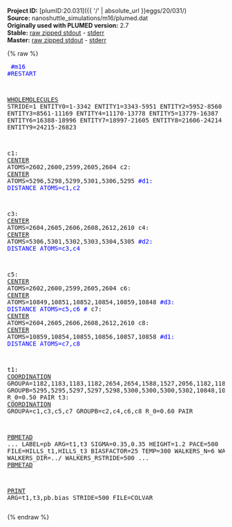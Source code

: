 **Project ID:** [plumID:20.031]({{ '/' | absolute_url }}eggs/20/031/)  
**Source:** nanoshuttle_simulations/m16/plumed.dat  
**Originally used with PLUMED version:** 2.7  
**Stable:** [raw zipped stdout](plumed.dat.plumed.stdout.txt.zip) - [stderr](plumed.dat.plumed.stderr)  
**Master:** [raw zipped stdout](plumed.dat.plumed_master.stdout.txt.zip) - [stderr](plumed.dat.plumed_master.stderr)  

{% raw %}<pre>
<span style="color:blue">#m16</span>
<span style="color:blue">#RESTART</span>

<a href="https://plumed.github.io/doc-master/user-doc/html/_w_h_o_l_e_m_o_l_e_c_u_l_e_s.html">WHOLEMOLECULES</a> STRIDE=1 ENTITY0=1-3342 ENTITY1=3343-5951 ENTITY2=5952-8560 ENTITY3=8561-11169 ENTITY4=11170-13778 ENTITY5=13779-16387 ENTITY6=16388-18996 ENTITY7=18997-21605 ENTITY8=21606-24214 ENTITY9=24215-26823

c1: <a href="https://plumed.github.io/doc-master/user-doc/html/_c_e_n_t_e_r.html">CENTER</a> ATOMS=2602,2600,2599,2605,2604
c2: <a href="https://plumed.github.io/doc-master/user-doc/html/_c_e_n_t_e_r.html">CENTER</a> ATOMS=5296,5298,5299,5301,5306,5295
<span style="color:blue">#d1: DISTANCE ATOMS=c1,c2</span>

c3: <a href="https://plumed.github.io/doc-master/user-doc/html/_c_e_n_t_e_r.html">CENTER</a> ATOMS=2604,2605,2606,2608,2612,2610
c4: <a href="https://plumed.github.io/doc-master/user-doc/html/_c_e_n_t_e_r.html">CENTER</a> ATOMS=5306,5301,5302,5303,5304,5305
<span style="color:blue">#d2: DISTANCE ATOMS=c3,c4</span>

c5: <a href="https://plumed.github.io/doc-master/user-doc/html/_c_e_n_t_e_r.html">CENTER</a> ATOMS=2602,2600,2599,2605,2604
c6: <a href="https://plumed.github.io/doc-master/user-doc/html/_c_e_n_t_e_r.html">CENTER</a> ATOMS=10849,10851,10852,10854,10859,10848
<span style="color:blue">#d3: DISTANCE ATOMS=c5,c6</span>
<span style="color:blue">#</span>
c7: <a href="https://plumed.github.io/doc-master/user-doc/html/_c_e_n_t_e_r.html">CENTER</a> ATOMS=2604,2605,2606,2608,2612,2610
c8: <a href="https://plumed.github.io/doc-master/user-doc/html/_c_e_n_t_e_r.html">CENTER</a> ATOMS=10859,10854,10855,10856,10857,10858
<span style="color:blue">#d1: DISTANCE ATOMS=c7,c8</span>


t1: <a href="https://plumed.github.io/doc-master/user-doc/html/_c_o_o_r_d_i_n_a_t_i_o_n.html">COORDINATION</a> GROUPA=1182,1183,1183,1182,2654,2654,1588,1527,2056,1182,1183,1183,1182,2654,2654,1588,1527,2056 GROUPB=5295,5295,5297,5297,5298,5300,5300,5300,5302,10848,10848,10850,10850,10851,10853,10853,10853,10855 R_0=0.50 PAIR
t3: <a href="https://plumed.github.io/doc-master/user-doc/html/_c_o_o_r_d_i_n_a_t_i_o_n.html">COORDINATION</a> GROUPA=c1,c3,c5,c7  GROUPB=c2,c4,c6,c8 R_0=0.60 PAIR

<a href="https://plumed.github.io/doc-master/user-doc/html/_p_b_m_e_t_a_d.html">PBMETAD</a> ...
LABEL=pb ARG=t1,t3 SIGMA=0.35,0.35 HEIGHT=1.2 PACE=500 FILE=HILLS_t1,HILLS_t3 BIASFACTOR=25 TEMP=300
WALKERS_N=6
WALKERS_ID=0
WALKERS_DIR=../
WALKERS_RSTRIDE=500
... <a href="https://plumed.github.io/doc-master/user-doc/html/_p_b_m_e_t_a_d.html">PBMETAD</a>

<a href="https://plumed.github.io/doc-master/user-doc/html/_p_r_i_n_t.html">PRINT</a> ARG=t1,t3,pb.bias  STRIDE=500   FILE=COLVAR
</pre>{% endraw %}
